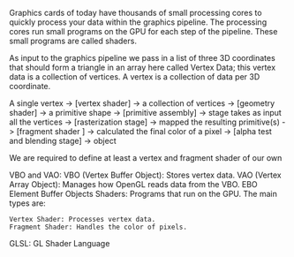  Graphics cards of today have thousands of small processing cores to quickly process your data within the graphics pipeline. The processing cores run small programs on the GPU for each step of the pipeline. These small programs are called shaders.

 As input to the graphics pipeline we pass in a list of three 3D coordinates that should form a triangle in an array here called Vertex Data; this vertex data is a collection of vertices. A vertex is a collection of data per 3D coordinate.

 A single vertex ->  [vertex shader] -> a collection of vertices -> [geometry shader] -> a primitive shape -> [primitive assembly] -> stage takes as input all the vertices -> [rasterization stage] ->  mapped the resulting primitive(s) -> [fragment shader ] ->  calculated the final color of a pixel -> [alpha test and blending stage] -> object

 We are required to define at least a vertex and fragment shader of our own

VBO and VAO:
    VBO (Vertex Buffer Object): Stores vertex data.
    VAO (Vertex Array Object): Manages how OpenGL reads data from the VBO.
    EBO Element Buffer Objects
Shaders: Programs that run on the GPU. The main types are:

    Vertex Shader: Processes vertex data.
    Fragment Shader: Handles the color of pixels.
GLSL: GL Shader Language